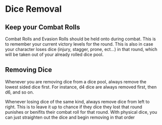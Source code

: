 # Dice Removal

## Keep your Combat Rolls

Combat Rolls and Evasion Rolls should be held onto during combat. This is to remember your current victory levels for the round. This is also in case your character loses dice (injury, stagger, prone, ect…) in that round, which will be taken out of your already rolled dice pool.

## Removing Dice

Whenever you are removing dice from a dice pool, always remove the lowest sided dice first. For instance, d4 dice are always removed first, then d6, and so on.

Whenever losing dice of the same kind, always remove dice from left to right. This is to leave it up to chance if they dice they lost that round punishes or benifits their combat roll for that round. With physical dice, you can just straighten out the dice and begin removing in that order
